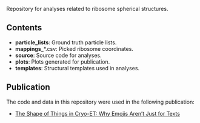 Repository for analyses related to ribosome spherical structures.

## Contents

- **particle_lists**: Ground truth particle lists.
- **mappings_***.csv: Picked ribosome coordinates.
- **source**: Source code for analyses.
- **plots**: Plots generated for publication.
- **templates**: Structural templates used in analyses.

## Publication

The code and data in this repository were used in the following publication:
- [The Shape of Things in Cryo-ET: Why Emojis Aren’t Just for Texts
](https://www.biorxiv.org/content/10.1101/2023.09.06.556487v1)
